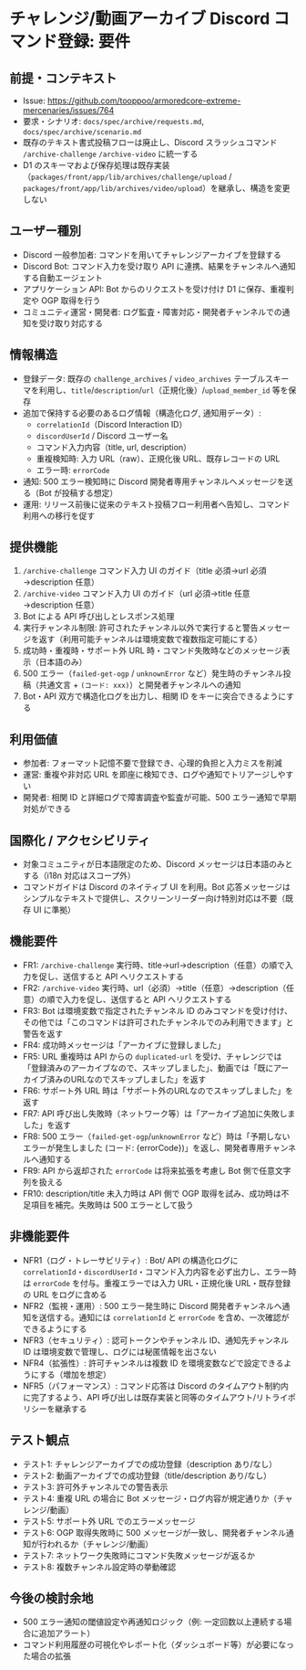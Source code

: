 # チャレンジ/動画アーカイブ Discord コマンド登録: 要件

## 前提・コンテキスト

- Issue: <https://github.com/tooppoo/armoredcore-extreme-mercenaries/issues/764>
- 要求・シナリオ: `docs/spec/archive/requests.md`, `docs/spec/archive/scenario.md`
- 既存のテキスト書式投稿フローは廃止し、Discord スラッシュコマンド `/archive-challenge` `/archive-video` に統一する
- D1 のスキーマおよび保存処理は既存実装（`packages/front/app/lib/archives/challenge/upload` / `packages/front/app/lib/archives/video/upload`）を継承し、構造を変更しない

## ユーザー種別

- Discord 一般参加者: コマンドを用いてチャレンジアーカイブを登録する
- Discord Bot: コマンド入力を受け取り API に連携、結果をチャンネルへ通知する自動エージェント
- アプリケーション API: Bot からのリクエストを受け付け D1 に保存、重複判定や OGP 取得を行う
- コミュニティ運営・開発者: ログ監査・障害対応・開発者チャンネルでの通知を受け取り対応する

## 情報構造

- 登録データ: 既存の `challenge_archives` / `video_archives` テーブルスキーマを利用し、`title`/`description`/`url`（正規化後）/`upload_member_id` 等を保存
- 追加で保持する必要のあるログ情報（構造化ログ, 通知用データ）:
  - `correlationId`（Discord Interaction ID）
  - `discordUserId` / Discord ユーザー名
  - コマンド入力内容（title, url, description）
  - 重複検知時: 入力 URL（raw）、正規化後 URL、既存レコードの URL
  - エラー時: `errorCode`
- 通知: 500 エラー検知時に Discord 開発者専用チャンネルへメッセージを送る（Bot が投稿する想定）
- 運用: リリース前後に従来のテキスト投稿フロー利用者へ告知し、コマンド利用への移行を促す

## 提供機能

1. `/archive-challenge` コマンド入力 UI のガイド（title 必須→url 必須→description 任意）
2. `/archive-video` コマンド入力 UI のガイド（url 必須→title 任意→description 任意）
3. Bot による API 呼び出しとレスポンス処理
4. 実行チャンネル制限: 許可されたチャンネル以外で実行すると警告メッセージを返す（利用可能チャンネルは環境変数で複数指定可能にする）
5. 成功時・重複時・サポート外 URL 時・コマンド失敗時などのメッセージ表示（日本語のみ）
6. 500 エラー（`failed-get-ogp` / `unknownError` など）発生時のチャンネル投稿（共通文言 + `(コード: xxx)`）と開発者チャンネルへの通知
7. Bot・API 双方で構造化ログを出力し、相関 ID をキーに突合できるようにする

## 利用価値

- 参加者: フォーマット記憶不要で登録でき、心理的負担と入力ミスを削減
- 運営: 重複や非対応 URL を即座に検知でき、ログや通知でトリアージしやすい
- 開発者: 相関 ID と詳細ログで障害調査や監査が可能、500 エラー通知で早期対処ができる

## 国際化 / アクセシビリティ

- 対象コミュニティが日本語限定のため、Discord メッセージは日本語のみとする（i18n 対応はスコープ外）
- コマンドガイドは Discord のネイティブ UI を利用。Bot 応答メッセージはシンプルなテキストで提供し、スクリーンリーダー向け特別対応は不要（既存 UI に準拠）

## 機能要件

- FR1: `/archive-challenge` 実行時、title→url→description（任意）の順で入力を促し、送信すると API へリクエストする
- FR2: `/archive-video` 実行時、url（必須）→title（任意）→description（任意）の順で入力を促し、送信すると API へリクエストする
- FR3: Bot は環境変数で指定されたチャンネル ID のみコマンドを受け付け、その他では「このコマンドは許可されたチャンネルでのみ利用できます」と警告を返す
- FR4: 成功時メッセージは「アーカイブに登録しました」
- FR5: URL 重複時は API からの `duplicated-url` を受け、チャレンジでは「登録済みのアーカイブなので、スキップしました」、動画では「既にアーカイブ済みのURLなのでスキップしました」を返す
- FR6: サポート外 URL 時は「サポート外のURLなのでスキップしました」を返す
- FR7: API 呼び出し失敗時（ネットワーク等）は「アーカイブ追加に失敗しました」を返す
- FR8: 500 エラー（`failed-get-ogp`/`unknownError` など）時は「予期しないエラーが発生しました (コード: {errorCode})」を返し、開発者専用チャンネルへ通知する
- FR9: API から返却された `errorCode` は将来拡張を考慮し Bot 側で任意文字列を扱える
- FR10: description/title 未入力時は API 側で OGP 取得を試み、成功時は不足項目を補完。失敗時は 500 エラーとして扱う

## 非機能要件

- NFR1（ログ・トレーサビリティ）: Bot/ API の構造化ログに `correlationId`・`discordUserId`・コマンド入力内容を必ず出力し、エラー時は `errorCode` を付与。重複エラーでは入力 URL・正規化後 URL・既存登録の URL をログに含める
- NFR2（監視・運用）: 500 エラー発生時に Discord 開発者チャンネルへ通知を送信する。通知には `correlationId` と `errorCode` を含め、一次確認ができるようにする
- NFR3（セキュリティ）: 認可トークンやチャンネル ID、通知先チャンネル ID は環境変数で管理し、ログには秘匿情報を出さない
- NFR4（拡張性）: 許可チャンネルは複数 ID を環境変数などで設定できるようにする（増加を想定）
- NFR5（パフォーマンス）: コマンド応答は Discord のタイムアウト制約内に完了するよう、API 呼び出しは既存実装と同等のタイムアウト/リトライポリシーを継承する

## テスト観点

- テスト1: チャレンジアーカイブでの成功登録（description あり/なし）
- テスト2: 動画アーカイブでの成功登録（title/description あり/なし）
- テスト3: 許可外チャンネルでの警告表示
- テスト4: 重複 URL の場合に Bot メッセージ・ログ内容が規定通りか（チャレンジ/動画）
- テスト5: サポート外 URL でのエラーメッセージ
- テスト6: OGP 取得失敗時に 500 メッセージが一致し、開発者チャンネル通知が行われるか（チャレンジ/動画）
- テスト7: ネットワーク失敗時にコマンド失敗メッセージが返るか
- テスト8: 複数チャンネル設定時の挙動確認

## 今後の検討余地

- 500 エラー通知の閾値設定や再通知ロジック（例: 一定回数以上連続する場合に追加アラート）
- コマンド利用履歴の可視化やレポート化（ダッシュボード等）が必要になった場合の拡張
